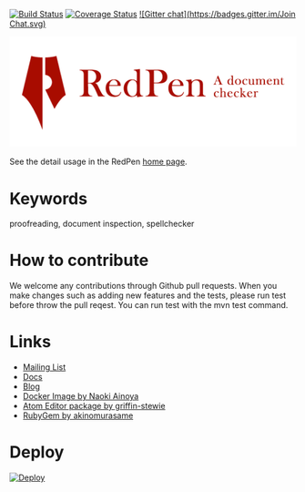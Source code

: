 [![Build Status](https://travis-ci.org/recruit-tech/redpen.svg?branch=master)](https://travis-ci.org/recruit-tech/redpen)
[![Coverage Status](https://coveralls.io/repos/recruit-tech/redpen/badge.png)](https://coveralls.io/r/recruit-tech/redpen)
[![Gitter chat](https://badges.gitter.im/Join Chat.svg)](https://gitter.im/recruit-tech/redpen)

<p align="center">
   <a href="http://redpen.cc"><img src="logo/redpen-logo.png"/></a>
</p>

See the detail usage in the RedPen [home page](http://redpen.cc/).

Keywords
========

proofreading,  document inspection, spellchecker

How to contribute
==================

We welcome any contributions through Github pull requests. When you make changes such as adding new features and the tests,
please run test before throw the pull reqest. You can run test with the mvn test command.

Links
======

* [Mailing List](https://groups.google.com/forum/#!forum/redpen-validator)
* [Docs](http://redpen.cc/docs.html)
* [Blog](http://blog.redpen.cc)
* [Docker Image by Naoki Ainoya](https://registry.hub.docker.com/u/ainoya/redpen-server/)
* [Atom Editor package by griffin-stewie](https://atom.io/packages/redpen)
* [RubyGem by akinomurasame](https://rubygems.org/gems/redpen_ruby)

Deploy
======
[![Deploy](https://www.herokucdn.com/deploy/button.png)](https://heroku.com/deploy)
